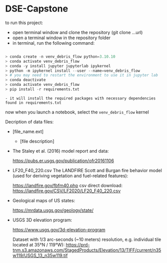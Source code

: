 # DSE-Capstone

to run this project:
- open terminal window and clone the repository (git clone ...url)
- open a terminal window in the repository folder
- in terminal, run the following command:
```python

> conda create -n venv_debris_flow python=3.10.10
> conda activate venv_debris_flow
> conda -y install jupyter jupyterlab ipykernel
> python -m ipykernel install --user --name=venv_debris_flow
> # you may need to restart the environment to use it in jupyter lab
> conda deactivate
> conda activate venv_debris_flow
> pip install -r requirements.txt
```
    - it will install the required packages with necessary dependencies found in requirements.txt

now when you launch a notebook, select the `venv_debris_flow` kernel


Decription of data files:

- [file_name.ext]
    - [file description]

- The Staley et al. (2016) model report and data:
 
    https://pubs.er.usgs.gov/publication/ofr20161106
 
- LF20_F40_220.csv
    The LANDFIRE Scott and Burgan fire behavior model (used for deriving vegetation and fuel-related features):
 
    https://landfire.gov/fbfm40.php
    csv direct download: https://landfire.gov/CSV/LF2020/LF20_F40_220.csv
 
- Geological maps of US states:
 
    https://mrdata.usgs.gov/geology/state/
 
- USGS 3D elevation program:
 
    https://www.usgs.gov/3d-elevation-program
 
  Dataset with 1/3 arc-seconds (~10 meters) resolution,  e.g. individual tile located at 35°N / 119°W):
  https://prd-tnm.s3.amazonaws.com/StagedProducts/Elevation/13/TIFF/current/n35w119/USGS_13_n35w119.tif
